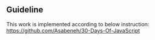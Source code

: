 ## Guideline

This work is implemented according to below instruction:
https://github.com/Asabeneh/30-Days-Of-JavaScript
